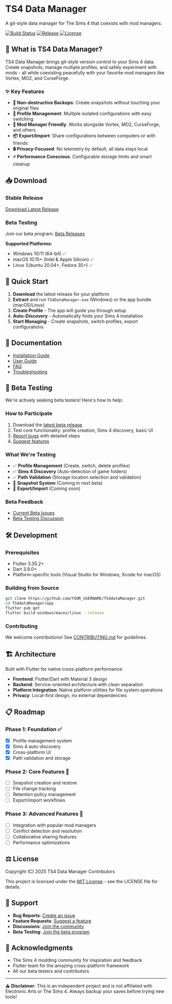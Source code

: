 # TS4 Data Manager

A git-style data manager for The Sims 4 that coexists with mod managers.

[![Build Status](https://github.com/YOUR_USERNAME/TS4dataManager/workflows/Build/badge.svg)](https://github.com/YOUR_USERNAME/TS4dataManager/actions)
[![Release](https://img.shields.io/github/v/release/YOUR_USERNAME/TS4dataManager)](https://github.com/YOUR_USERNAME/TS4dataManager/releases)
[![License](https://img.shields.io/github/license/YOUR_USERNAME/TS4dataManager)](LICENSE)

## 🎯 What is TS4 Data Manager?

TS4 Data Manager brings git-style version control to your Sims 4 data. Create snapshots, manage multiple profiles, and safely experiment with mods - all while coexisting peacefully with your favorite mod managers like Vortex, MO2, and CurseForge.

### ✨ Key Features

- **🔄 Non-destructive Backups**: Create snapshots without touching your original files
- **👤 Profile Management**: Multiple isolated configurations with easy switching
- **🤝 Mod Manager Friendly**: Works alongside Vortex, MO2, CurseForge, and others
- **📦 Export/Import**: Share configurations between computers or with friends
- **🔒 Privacy-Focused**: No telemetry by default, all data stays local
- **⚡ Performance Conscious**: Configurable storage limits and smart cleanup

## 📥 Download

### Stable Release

[Download Latest Release](https://github.com/YOUR_USERNAME/TS4dataManager/releases/latest)

### Beta Testing

Join our beta program: [Beta Releases](https://github.com/YOUR_USERNAME/TS4dataManager/releases)

**Supported Platforms:**

- Windows 10/11 (64-bit) ✅
- macOS 10.15+ (Intel & Apple Silicon) ✅
- Linux (Ubuntu 20.04+, Fedora 35+) ✅

## 🚀 Quick Start

1. **Download** the latest release for your platform
2. **Extract** and run `TS4DataManager.exe` (Windows) or the app bundle (macOS/Linux)
3. **Create Profile** - The app will guide you through setup
4. **Auto-Discovery** - Automatically finds your Sims 4 installation
5. **Start Managing** - Create snapshots, switch profiles, export configurations

## 📖 Documentation

- [Installation Guide](docs/INSTALLATION.md)
- [User Guide](docs/USER_GUIDE.md)
- [FAQ](docs/FAQ.md)
- [Troubleshooting](docs/TROUBLESHOOTING.md)

## 🧪 Beta Testing

We're actively seeking beta testers! Here's how to help:

### How to Participate

1. Download the [latest beta release](https://github.com/YOUR_USERNAME/TS4dataManager/releases)
2. Test core functionality: profile creation, Sims 4 discovery, basic UI
3. [Report bugs](https://github.com/YOUR_USERNAME/TS4dataManager/issues/new?template=bug_report.md) with detailed steps
4. [Suggest features](https://github.com/YOUR_USERNAME/TS4dataManager/issues/new?template=feature_request.md)

### What We're Testing

- ✅ **Profile Management** (Create, switch, delete profiles)
- ✅ **Sims 4 Discovery** (Auto-detection of game folders)
- ✅ **Path Validation** (Storage location selection and validation)
- 🚧 **Snapshot System** (Coming in next beta)
- 🚧 **Export/Import** (Coming soon)

### Beta Feedback

- [Current Beta Issues](https://github.com/YOUR_USERNAME/TS4dataManager/labels/beta)
- [Beta Testing Discussion](https://github.com/YOUR_USERNAME/TS4dataManager/discussions/categories/beta-testing)

## 🛠 Development

### Prerequisites

- Flutter 3.35.2+
- Dart 3.9.0+
- Platform-specific tools (Visual Studio for Windows, Xcode for macOS)

### Building from Source

```bash
git clone https://github.com/YOUR_USERNAME/TS4dataManager.git
cd TS4dataManager/app
flutter pub get
flutter build windows/macos/linux --release
```

### Contributing

We welcome contributions! See [CONTRIBUTING.md](CONTRIBUTING.md) for guidelines.

## 🏗 Architecture

Built with Flutter for native cross-platform performance:

- **Frontend**: Flutter/Dart with Material 3 design
- **Backend**: Service-oriented architecture with clean separation
- **Platform Integration**: Native platform utilities for file system operations
- **Privacy**: Local-first design, no external dependencies

## 📋 Roadmap

### Phase 1: Foundation ✅

- [x] Profile management system
- [x] Sims 4 auto-discovery
- [x] Cross-platform UI
- [x] Path validation and storage

### Phase 2: Core Features 🚧

- [ ] Snapshot creation and restore
- [ ] File change tracking
- [ ] Retention policy management
- [ ] Export/import workflows

### Phase 3: Advanced Features 🔮

- [ ] Integration with popular mod managers
- [ ] Conflict detection and resolution
- [ ] Collaborative sharing features
- [ ] Performance optimizations

## ⚖️ License

Copyright (C) 2025 TS4 Data Manager Contributors

This project is licensed under the [MIT License](LICENSE) - see the LICENSE file for details.

## 🤝 Support

- **Bug Reports**: [Create an issue](https://github.com/YOUR_USERNAME/TS4dataManager/issues/new?template=bug_report.md)
- **Feature Requests**: [Suggest a feature](https://github.com/YOUR_USERNAME/TS4dataManager/issues/new?template=feature_request.md)
- **Discussions**: [Join the community](https://github.com/YOUR_USERNAME/TS4dataManager/discussions)
- **Beta Testing**: [Join the beta program](#-beta-testing)

## 🙏 Acknowledgments

- The Sims 4 modding community for inspiration and feedback
- Flutter team for the amazing cross-platform framework
- All our beta testers and contributors

---

**⚠️ Disclaimer**: This is an independent project and is not affiliated with Electronic Arts or The Sims 4. Always backup your saves before trying new tools!
